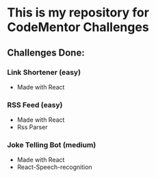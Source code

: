 # This is my repository for CodeMentor Challenges

## Challenges Done:
### Link Shortener (easy)
- Made with React
### RSS Feed (easy)
- Made with React
- Rss Parser
### Joke Telling Bot (medium)
- Made with React
- React-Speech-recognition


